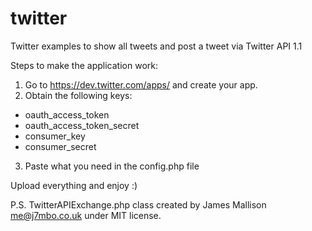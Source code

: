# twitter
Twitter examples to show all tweets and post a tweet via Twitter API 1.1

Steps to make the application work:

1. Go to https://dev.twitter.com/apps/ and create your app.
2. Obtain the following keys:
- oauth_access_token
- oauth_access_token_secret
- consumer_key
- consumer_secret
3. Paste what you need in the config.php file

Upload everything and enjoy :) 

P.S. TwitterAPIExchange.php class created by James Mallison <me@j7mbo.co.uk> under MIT license.
